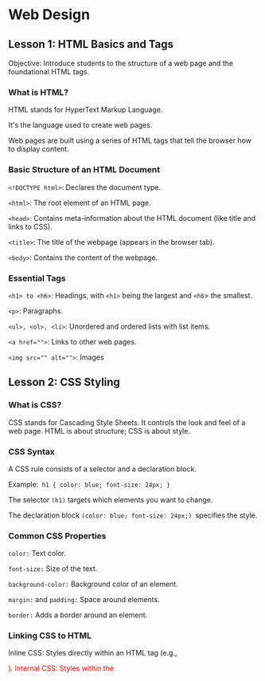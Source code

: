 # Web Design 

## Lesson 1: HTML Basics and Tags ###
Objective: Introduce students to the structure of a web page and the foundational HTML tags.

### What is HTML?

HTML stands for HyperText Markup Language.

It's the language used to create web pages.

Web pages are built using a series of HTML tags that tell the browser how to display content.

### Basic Structure of an HTML Document

`<!DOCTYPE html>`: Declares the document type.

`<html>`: The root element of an HTML page.

`<head>`: Contains meta-information about the HTML document (like title and links to CSS).

`<title>`: The title of the webpage (appears in the browser tab).

`<body>`: Contains the content of the webpage.

### Essential Tags 

`<h1> to <h6>`: Headings, with `<h1>` being the largest and `<h6`> the smallest.

`<p>`: Paragraphs.

`<ul>, <ol>, <li>`: Unordered and ordered lists with list items.

`<a href="">`: Links to other web pages.

`<img src="" alt="">`: Images


 ## Lesson 2: CSS Styling


### What is CSS?

CSS stands for Cascading Style Sheets.
It controls the look and feel of a web page.
HTML is about structure; CSS is about style.
### CSS Syntax

A CSS rule consists of a selector and a declaration block.

Example:``` h1 { color: blue; font-size: 24px; }```

The selector `(h1)` targets which elements you want to change.

The declaration block `(color: blue; font-size: 24px;) `specifies the style.

### Common CSS Properties

`color:` Text color.

`font-size:` Size of the text.

`background-color:` Background color of an element.

`margin:` and `padding:` Space around elements.

`border:`  Adds a border around an element.

### Linking CSS to HTML

Inline CSS: Styles directly within an HTML tag (e.g., <p style="color: red;">).
Internal CSS: Styles within the <style> tag in the HTML <head>.
External CSS: A separate CSS file linked with <link>.
Activity: Style the Previous Web Page


## Lesson 3: Embedding Videos, Adding Images, and Links
Objective: Teach students how to enhance their web pages by embedding multimedia and creating links.

### Embedding Images

Using the `<img>` tag to display images on a web page.

Attributes: src (source), alt (alternative text), width, and height.

Example: `<img src="path/to/image.jpg" alt="Description of image">`

### Adding Links

The `<a>` tag for creating hyperlinks.

Attributes: href (hyperlink reference) and target (where to open the link).

Example: `<a href="https://www.example.com" target="_blank">Visit Example</a>`

### Embedding Videos

Using the `<video>` tag to embed video files.

Attributes: src, controls (to show video controls), autoplay, and loop.

Example: `<video src="video.mp4" controls>`
### YouTube and Other External Videos

Using <iframe> to embed videos from platforms like YouTube.

Example: `<iframe width="560" height="315" src="https://www.youtube.com/embed/videoID" frameborder="0" allow="autoplay; encrypted-media" allowfullscreen></iframe>`
